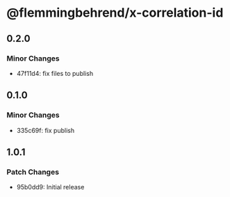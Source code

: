 # @flemmingbehrend/x-correlation-id

## 0.2.0

### Minor Changes

- 47f11d4: fix files to publish

## 0.1.0

### Minor Changes

- 335c69f: fix publish

## 1.0.1

### Patch Changes

- 95b0dd9: Initial release
